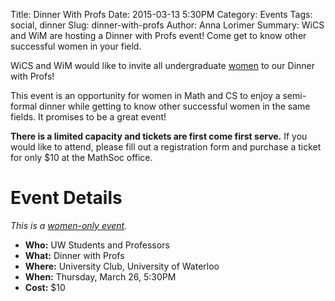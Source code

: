 Title: Dinner With Profs
Date: 2015-03-13 5:30PM
Category: Events
Tags: social, dinner
Slug: dinner-with-profs
Author: Anna Lorimer
Summary: WiCS and WiM are hosting a Dinner with Profs event! Come get to know other successful women in your field.

WiCS and WiM would like to invite all undergraduate
[women]({filename}/pages/faq.md) to our Dinner with Profs!

This event is an opportunity for women in Math and CS to enjoy a semi-formal
dinner while getting to know other successful women in the same fields. It
promises to be a great event!

**There is a limited capacity and tickets are first come first serve.** If you
would like to attend, please fill out a registration form and purchase a ticket
for only $10 at the MathSoc office.

# Event Details #

*This is a [women-only event]({filename}/pages/faq.md).*

+ **Who:** UW Students and Professors
+ **What:** Dinner with Profs
+ **Where:** University Club, University of Waterloo
+ **When:** Thursday, March 26, 5:30PM
+ **Cost:** $10
